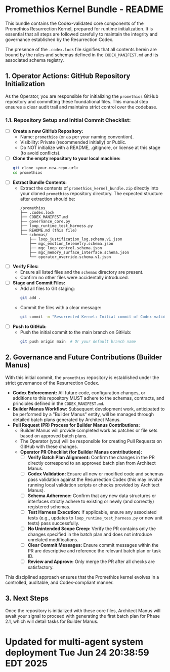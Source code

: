 # Promethios Kernel Bundle - README

This bundle contains the Codex-validated core components of the Promethios Resurrection Kernel, prepared for runtime initialization. It is essential that all steps are followed carefully to maintain the integrity and governance established by the Resurrection Codex.

The presence of the `.codex.lock` file signifies that all contents herein are bound by the rules and schemas defined in the `CODEX_MANIFEST.md` and its associated schema registry.

## 1. Operator Actions: GitHub Repository Initialization

As the Operator, you are responsible for initializing the `promethios` GitHub repository and committing these foundational files. This manual step ensures a clear audit trail and maintains strict control over the codebase.

### 1.1. Repository Setup and Initial Commit Checklist:

*   [ ] **Create a new GitHub Repository:**
    *   Name: `promethios` (or as per your naming convention).
    *   Visibility: Private (recommended initially) or Public.
    *   Do NOT initialize with a README, .gitignore, or license at this stage (to avoid conflicts).
*   [ ] **Clone the empty repository to your local machine:**
    ```bash
    git clone <your-new-repo-url>
    cd promethios
    ```
*   [ ] **Extract Bundle Contents:**
    *   Extract the contents of `promethios_kernel_bundle.zip` directly into your cloned `promethios` repository directory. The expected structure after extraction should be:
        ```
        /promethios
        ├── .codex.lock
        ├── CODEX_MANIFEST.md
        ├── governance_core.py
        ├── loop_runtime_test_harness.py
        ├── README.md (this file)
        └── schemas/
            ├── loop_justification_log.schema.v1.json
            ├── mgc_emotion_telemetry.schema.json
            ├── mgc_loop_control.schema.json
            ├── mgc_memory_surface_interface.schema.json
            └── operator_override.schema.v1.json
        ```
*   [ ] **Verify Files:**
    *   Ensure all listed files and the `schemas` directory are present.
    *   Confirm no other files were accidentally introduced.
*   [ ] **Stage and Commit Files:**
    *   Add all files to Git staging:
        ```bash
        git add .
        ```
    *   Commit the files with a clear message:
        ```bash
        git commit -m "Resurrected Kernel: Initial commit of Codex-validated GovernanceCore and foundational artifacts"
        ```
*   [ ] **Push to GitHub:**
    *   Push the initial commit to the main branch on GitHub:
        ```bash
        git push origin main  # Or your default branch name
        ```

## 2. Governance and Future Contributions (Builder Manus)

With this initial commit, the `promethios` repository is established under the strict governance of the Resurrection Codex.

*   **Codex Enforcement:** All future code, configuration changes, or additions to this repository MUST adhere to the schemas, contracts, and principles defined in the `CODEX_MANIFEST.md`.
*   **Builder Manus Workflow:** Subsequent development work, anticipated to be performed by a "Builder Manus" entity, will be managed through detailed batch plans generated by Architect Manus.
*   **Pull Request (PR) Process for Builder Manus Contributions:**
    *   Builder Manus will provide completed work as patches or file sets based on approved batch plans.
    *   The Operator (you) will be responsible for creating Pull Requests on GitHub with these changes.
    *   **Operator PR Checklist (for Builder Manus contributions):**
        *   [ ] **Verify Batch Plan Alignment:** Confirm the changes in the PR directly correspond to an approved batch plan from Architect Manus.
        *   [ ] **Codex Validation:** Ensure all new or modified code and schemas pass validation against the Resurrection Codex (this may involve running local validation scripts or checks provided by Architect Manus).
        *   [ ] **Schema Adherence:** Confirm that any new data structures or interfaces strictly adhere to existing or newly (and correctly) registered schemas.
        *   [ ] **Test Harness Execution:** If applicable, ensure any associated tests (e.g., updates to `loop_runtime_test_harness.py` or new unit tests) pass successfully.
        *   [ ] **No Unintended Scope Creep:** Verify the PR contains only the changes specified in the batch plan and does not introduce unrelated modifications.
        *   [ ] **Clear Commit Messages:** Ensure commit messages within the PR are descriptive and reference the relevant batch plan or task ID.
        *   [ ] **Review and Approve:** Only merge the PR after all checks are satisfactory.

This disciplined approach ensures that the Promethios kernel evolves in a controlled, auditable, and Codex-compliant manner.

## 3. Next Steps

Once the repository is initialized with these core files, Architect Manus will await your signal to proceed with generating the first batch plan for Phase 2.1, which will detail tasks for Builder Manus.

# Updated for multi-agent system deployment Tue Jun 24 20:38:59 EDT 2025
